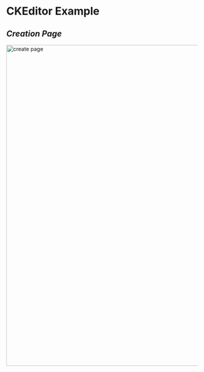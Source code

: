 # CKEditor Example

## _Creation Page_

<img width="706" height="845" alt="create page" src="https://github.com/user-attachments/assets/4e19ecfb-138d-4545-9405-983d8cccff46" />

